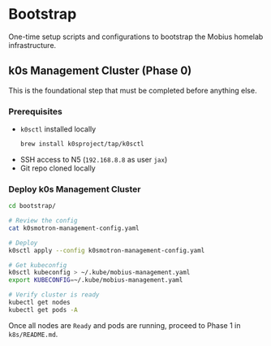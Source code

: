 # Bootstrap

One-time setup scripts and configurations to bootstrap the Mobius homelab infrastructure.

## k0s Management Cluster (Phase 0)

This is the foundational step that must be completed before anything else.

### Prerequisites

- `k0sctl` installed locally
  ```bash
  brew install k0sproject/tap/k0sctl
  ```
- SSH access to N5 (`192.168.8.8` as user `jax`)
- Git repo cloned locally

### Deploy k0s Management Cluster

```bash
cd bootstrap/

# Review the config
cat k0smotron-management-config.yaml

# Deploy
k0sctl apply --config k0smotron-management-config.yaml

# Get kubeconfig
k0sctl kubeconfig > ~/.kube/mobius-management.yaml
export KUBECONFIG=~/.kube/mobius-management.yaml

# Verify cluster is ready
kubectl get nodes
kubectl get pods -A
```

Once all nodes are `Ready` and pods are running, proceed to Phase 1 in `k8s/README.md`.
